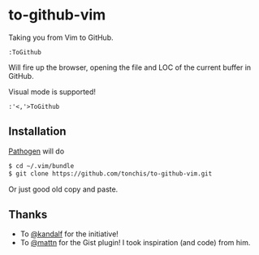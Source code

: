 to-github-vim
=============

Taking you from Vim to GitHub.

```
:ToGithub
```

Will fire up the browser, opening the file and LOC of the current buffer in GitHub.

Visual mode is supported!

```
:'<,'>ToGithub
```

Installation
------------

[Pathogen](https://github.com/tpope/vim-pathogen) will do

```bash
$ cd ~/.vim/bundle
$ git clone https://github.com/tonchis/to-github-vim.git
```

Or just good old copy and paste.

Thanks
------

* To [@kandalf](https://github.com/kandalf/) for the initiative!
* To [@mattn](https://github.com/mattn/) for the Gist plugin! I took inspiration (and code) from him.

